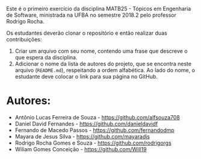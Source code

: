 Este é o primeiro exercício da disciplina MATB25 - Tópicos em Engenharia de Software, ministrada na UFBA no semestre 2018.2 pelo professor Rodrigo Rocha.

Os estudantes deverão clonar o repositório e então realizar duas contribuições:

1. Criar um arquivo com seu nome, contendo uma frase que descreve o que espera da disciplina.
2. Adicionar o nome da lista de autores do projeto, que se encontra neste arquivo (`README.md`), respeitando a ordem alfabética. Ao lado do nome, o estudante deve colocar o link para sua página no GitHub.

Autores:
=======
- Antônio Lucas Ferreira de Souza - <https://github.com/alfsouza708>
- Daniel David Fernandes - <https://github.com/danieldavidf>
- Fernando de Macedo Passos - <https://github.com/fernandodmp>
- Mayara de Jesus Silva - <https://github.com/mayaradjs>
- Rodrigo Rocha Gomes e Souza - <https://github.com/rodrigorgs>
- Wiliam Gomes Conceição - <https://github.com/Will19>

